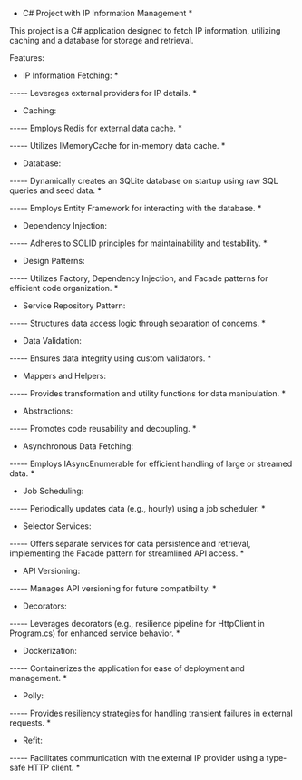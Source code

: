 * C# Project with IP Information Management *

This project is a C# application designed to fetch IP information, utilizing caching and a database for storage and retrieval. 

Features: 

* IP Information Fetching: *

----- Leverages external providers for IP details. *

* Caching: 

----- Employs Redis for external data cache. *

----- Utilizes IMemoryCache for in-memory data cache. *

* Database: 

----- Dynamically creates an SQLite database on startup using raw SQL queries and seed data. *

----- Employs Entity Framework for interacting with the database. *

* Dependency Injection: 

----- Adheres to SOLID principles for maintainability and testability. *

* Design Patterns: 

-----  Utilizes Factory, Dependency Injection, and Facade patterns for efficient code organization. *

* Service Repository Pattern: 

----- Structures data access logic through separation of concerns. *

* Data Validation: 

----- Ensures data integrity using custom validators. *

* Mappers and Helpers: 

----- Provides transformation and utility functions for data manipulation. *

* Abstractions: 

----- Promotes code reusability and decoupling. *

* Asynchronous Data Fetching: 

----- Employs IAsyncEnumerable for efficient handling of large or streamed data. *

* Job Scheduling: 

----- Periodically updates data (e.g., hourly) using a job scheduler. *

* Selector Services: 

----- Offers separate services for data persistence and retrieval, implementing the Facade pattern for streamlined API access. *

* API Versioning: 

----- Manages API versioning for future compatibility. *

* Decorators: 

----- Leverages decorators (e.g., resilience pipeline for HttpClient in Program.cs) for enhanced service behavior. *

* Dockerization: 

----- Containerizes the application for ease of deployment and management. *

* Polly: 

----- Provides resiliency strategies for handling transient failures in external requests. *

* Refit: 

----- Facilitates communication with the external IP provider using a type-safe HTTP client. *

 